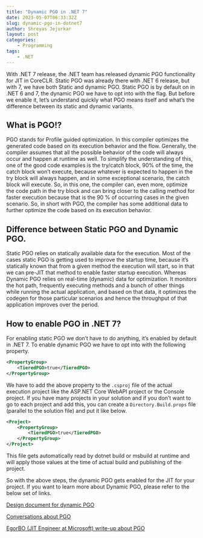 ```yaml
---
title: "Dynamic PGO in .NET 7"
date: 2023-05-07T06:33:32Z
slug: dynamic-pgo-in-dotnet7
author: Shreyas Jejurkar
layout: post
categories:
    - Programming
tags:
    - .NET
---
```


With .NET 7 release, the .NET team has released dynamic PGO functionality for JIT in CoreCLR. Static PGO was already there with .NET 6 release, but with 7, we have both Static and dynamic PGO. Static PGO is by default on in .NET 6 and 7, the dynamic PGO we have to opt into with the flag. But before we enable it, let’s understand quickly what PGO means itself and what’s the difference between its static and dynamic variants.

## What is PGO!?

PGO stands for Profile guided optimization. In this compiler optimizes the generated code based on its execution behavior and the flow. Generally, the compiler assumes that all the possible behavior of the code will always occur and happen at runtime as well. To simplify the understanding of this, one of the good code examples is the try/catch block, 90% of the time, the catch block won’t execute, because whatever is expected to happen in the try block will always happen, and in some exceptional scenario, the catch block will execute. So, in this one, the compiler can, even more, optimize the code path in the try block and can bring closer to the calling method for faster execution because that is the 90 % of occurring cases in the given scenario. So, in short with PGO, the compiler has some additional data to further optimize the code based on its execution behavior.

## Difference between Static PGO and Dynamic PGO.

Static PGO relies on statically available data for the execution. Most of the cases static PGO is getting used to improve the startup time, because it’s statically known that from a given method the execution will start, so in that we can pre-JIT that method to enable faster startup execution.
Whereas Dynamic PGO relies on real-time (dynamic) data for optimization. It monitors the hot path, frequently executing methods and a bunch of other things while running the actual application, and based on that data, it optimizes the codegen for those particular scenarios and hence the throughput of that application improves over the period.

## How to enable PGO in .NET 7?

For enabling static PGO we don’t have to do anything, it’s enabled by default in .NET 7. To enable dynamic PGO we have to opt into with the following property.

```xml
<PropertyGroup>
    <TieredPGO>true</TieredPGO>
</PropertyGroup>
```

We have to add the above property to the `.csproj` file of the actual execution project like the ASP.NET Core WebAPI project or the Console project. 
If you have many projects in your solution and if you don’t want to go to each project and add this, you can create a `Directory.Build.props` file (parallel to the solution file) and put it like below.

```xml
<Project>
    <PropertyGroup>
        <TieredPGO>true</TieredPGO>
    </PropertyGroup>
</Project>
```

This file gets automatically read by dotnet build or msbuild at runtime and will apply those values at the time of actual build and publishing of the project.

So with the above steps, the dynamic PGO gets enabled for the JIT for your project. If you want to learn more about Dynamic PGO, please refer to the below set of links.

[Design document for dynamic PGO](https://github.com/dotnet/runtime/blob/main/docs/design/features/DynamicPgo.md)

[Conversations about PGO](https://devblogs.microsoft.com/dotnet/conversation-about-pgo/)

[EgorBO (JIT Engineer at Microsoft) write-up about PGO](https://gist.github.com/EgorBo/dc181796683da3d905a5295bfd3dd95b)

